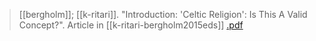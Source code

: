 > [[bergholm]]; [[k-ritari]]. "Introduction: 'Celtic Religion': Is This A Valid Concept?". Article in [[k-ritari-bergholm2015eds]] [.pdf](bergholm-k-ritari2015.pdf)